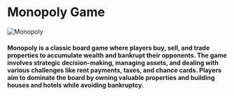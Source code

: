 # Monopoly Game
![Monopoly](https://github.com/user-attachments/assets/b5080b21-e36b-4bd1-b100-20d3dba51ce4)
#### Monopoly is a classic board game where players buy, sell, and trade properties to accumulate wealth and bankrupt their opponents. The game involves strategic decision-making, managing assets, and dealing with various challenges like rent payments, taxes, and chance cards. Players aim to dominate the board by owning valuable properties and building houses and hotels while avoiding bankruptcy.
